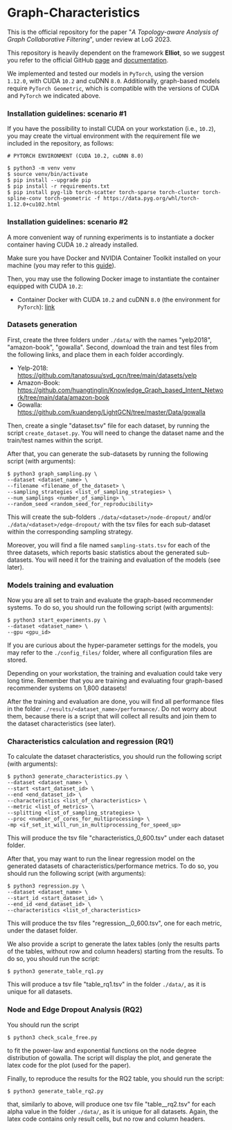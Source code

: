 # Graph-Characteristics

This is the official repository for the paper "_A Topology-aware Analysis of Graph Collaborative Filtering_", under review at LoG 2023.

This repository is heavily dependent on the framework **Elliot**, so we suggest you refer to the official GitHub [page](https://github.com/sisinflab/elliot) and [documentation](https://elliot.readthedocs.io/en/latest/).

We implemented and tested our models in `PyTorch`, using the version `1.12.0`, with CUDA `10.2` and cuDNN `8.0`. Additionally, graph-based models require `PyTorch Geometric`, which is compatible with the versions of CUDA and `PyTorch` we indicated above.

### Installation guidelines: scenario #1
If you have the possibility to install CUDA on your workstation (i.e., `10.2`), you may create the virtual environment with the requirement file we included in the repository, as follows:

```
# PYTORCH ENVIRONMENT (CUDA 10.2, cuDNN 8.0)

$ python3 -m venv venv
$ source venv/bin/activate
$ pip install --upgrade pip
$ pip install -r requirements.txt
$ pip install pyg-lib torch-scatter torch-sparse torch-cluster torch-spline-conv torch-geometric -f https://data.pyg.org/whl/torch-1.12.0+cu102.html
```

### Installation guidelines: scenario #2
A more convenient way of running experiments is to instantiate a docker container having CUDA `10.2` already installed.

Make sure you have Docker and NVIDIA Container Toolkit installed on your machine (you may refer to this [guide](https://docs.nvidia.com/datacenter/cloud-native/container-toolkit/install-guide.html#installing-on-ubuntu-and-debian)).

Then, you may use the following Docker image to instantiate the container equipped with CUDA `10.2`:

- Container Docker with CUDA `10.2` and cuDNN `8.0` (the environment for `PyTorch`): [link](https://hub.docker.com/layers/nvidia/cuda/10.2-cudnn8-devel-ubuntu18.04/images/sha256-3d1aefa978b106e8cbe50743bba8c4ddadacf13fe3165dd67a35e4d904f3aabe?context=explore)

### Datasets generation
First, create the three folders under `./data/` with the names "yelp2018", "amazon-book", "gowalla". Second, download the train and test files from the following links, and place them in each folder accordingly. 

- Yelp-2018: https://github.com/tanatosuu/svd_gcn/tree/main/datasets/yelp
- Amazon-Book: https://github.com/huangtinglin/Knowledge_Graph_based_Intent_Network/tree/main/data/amazon-book
- Gowalla: https://github.com/kuandeng/LightGCN/tree/master/Data/gowalla

Then, create a single "dataset.tsv" file for each dataset, by running the script `create_dataset.py`. You will need to change the dataset name and the train/test names within the script.

After that, you can generate the sub-datasets by running the following script (with arguments):

```
$ python3 graph_sampling.py \
--dataset <dataset_name> \
--filename <filename_of_the_dataset> \
--sampling_strategies <list_of_sampling_strategies> \
--num_samplings <number_of_sampling> \
--random_seed <random_seed_for_reproducibility>
```

This will create the sub-folders ```./data/<dataset>/node-dropout/``` and/or ```./data/<dataset>/edge-dropout/``` with the tsv files for each sub-dataset within the corresponding sampling strategy. 

Moreover, you will find a file named ```sampling-stats.tsv``` for each of the three datasets, which reports basic statistics about the generated sub-datasets. You will need it for the training and evaluation of the models (see later).

### Models training and evaluation
Now you are all set to train and evaluate the graph-based recommender systems. To do so, you should run the following script (with arguments):

```
$ python3 start_experiments.py \
--dataset <dataset_name> \
--gpu <gpu_id>
```

If you are curious about the hyper-parameter settings for the models, you may refer to the ```./config_files/``` folder, where all configuration files are stored.

Depending on your workstation, the training and evaluation could take very long time. Remember that you are training and evaluating four graph-based recommender systems on 1,800 datasets!

After the training and evaluation are done, you will find all performance files in the folder ```./results/<dataset_name>/performance/```. Do not worry about them, because there is a script that will collect all results and join them to the dataset characteristics (see later).

### Characteristics calculation and regression (RQ1)

To calculate the dataset characteristics, you should run the following script (with arguments):

```
$ python3 generate_characteristics.py \
--dataset <dataset_name> \
--start <start_dataset_id> \
--end <end_dataset_id> \
--characteristics <list_of_characteristics> \
--metric <list_of_metrics> \
--splitting <list_of_sampling_strategies> \
--proc <number_of_cores_for_multiprocessing> \
-mp <if_set_it_will_run_in_multiprocessing_for_speed_up>
```

This will produce the tsv file "characteristics_0_600.tsv" under each dataset folder.

After that, you may want to run the linear regression model on the generated datasets of characteristics/performance metrics. To do so, you should run the following script (with arguments):

```
$ python3 regression.py \
--dataset <dataset_name> \
--start_id <start_dataset_id> \
--end_id <end_dataset_id> \
--characteristics <list_of_characteristics>
```
This will produce the tsv files "regression_<metric>_0_600.tsv", one for each metric, under the dataset folder.

We also provide a script to generate the latex tables (only the results parts of the tables, without row and column headers) starting from the results. To do so, you should run the script:

```
$ python3 generate_table_rq1.py
```

This will produce a tsv file "table_rq1.tsv" in the folder ```./data/```, as it is unique for all datasets.

### Node and Edge Dropout Analysis (RQ2)

You should run the script 

```
$ python3 check_scale_free.py
```

to fit the power-law and exponential functions on the node degree distribution of gowalla. The script will display the plot, and generate the latex code for the plot (used for the paper).

Finally, to reproduce the results for the RQ2 table, you should run the script:

```
$ python3 generate_table_rq2.py
```

that, similarly to above, will produce one tsv file "table_<alpha>_rq2.tsv" for each alpha value in the folder ```./data/```, as it is unique for all datasets. Again, the latex code contains only result cells, but no row and column headers.
